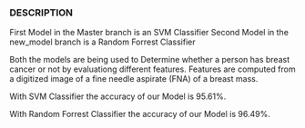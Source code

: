 ### DESCRIPTION

First Model in the Master branch is an SVM Classifier
Second Model in the new_model branch is a Random Forrest Classifier

Both the models are being used to Determine whether a person has breast cancer or not by evaluationg different features.
Features are computed from a digitized image of a fine needle aspirate (FNA) of a breast mass.

With SVM Classifier the accuracy of our Model is 95.61%.

With Random Forrest Classifier the accuracy of our Model is 96.49%.

